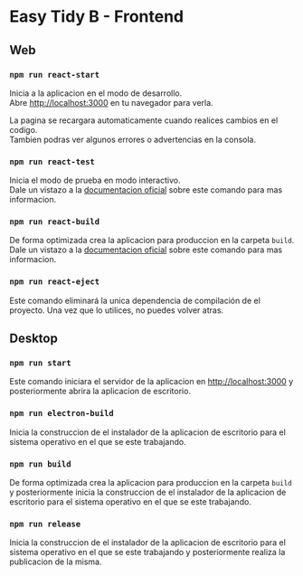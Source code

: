 # Easy Tidy B - Frontend

## Web
### `npm run react-start`

Inicia a la aplicacion en el modo de desarrollo.<br />
Abre [http://localhost:3000](http://localhost:3000) en tu navegador para verla.

La pagina se recargara automaticamente cuando realices cambios en el codigo.<br />
Tambien podras ver algunos errores o advertencias en la consola.

### `npm run react-test`

Inicia el modo de prueba en modo interactivo.<br />
Dale un vistazo a la [documentacion oficial](https://facebook.github.io/create-react-app/docs/running-tests) sobre este comando para mas informacion.

### `npm run react-build`

De forma optimizada crea la aplicacion para produccion en la carpeta `build`.<br />
Dale un vistazo a la [documentacion oficial](https://facebook.github.io/create-react-app/docs/deployment) sobre este comando para mas informacion.

### `npm run react-eject`

Este comando eliminará la unica dependencia de compilación de el proyecto. Una vez que lo utilices, no puedes volver atras.


## Desktop
### `npm run start`
Este comando iniciara el servidor de la aplicacion en [http://localhost:3000](http://localhost:3000) y posteriormente abrira la aplicacion de escritorio.

### `npm run electron-build`
Inicia la construccion de el instalador de la aplicacion de escritorio para el sistema operativo en el que se este trabajando.

### `npm run build`
De forma optimizada crea la aplicacion para produccion en la carpeta `build` y posteriormente inicia la construccion de el instalador de la aplicacion de escritorio para el sistema operativo en el que se este trabajando.

### `npm run release`
Inicia la construccion de el instalador de la aplicacion de escritorio para el sistema operativo en el que se este trabajando y posteriormente realiza la publicacion de la misma.